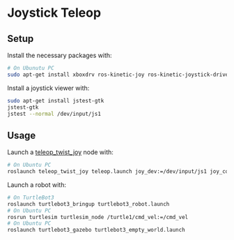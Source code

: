 # Joystick Teleop

## Setup

Install the necessary packages with:
````bash
# On Ubunutu PC
sudo apt-get install xboxdrv ros-kinetic-joy ros-kinetic-joystick-drivers ros-kinetic-teleop-twist-joy
````

Install a joystick viewer with:
```bash
sudo apt-get install jstest-gtk
jstest-gtk
jstest --normal /dev/input/js1
```


## Usage

Launch a [teleop_twist_joy](http://wiki.ros.org/teleop_twist_joy) node with: 
```bash
# On Ubuntu PC
roslaunch teleop_twist_joy teleop.launch joy_dev:=/dev/input/js1 joy_config:=xd3 enable_turbo_button:=1
```

Launch a robot with:
```bash
# On TurtleBot3
roslaunch turtlebot3_bringup turtlebot3_robot.launch
# On Ubuntu PC
rosrun turtlesim turtlesim_node /turtle1/cmd_vel:=/cmd_vel
# On Ubuntu PC
roslaunch turtlebot3_gazebo turtlebot3_empty_world.launch
```
